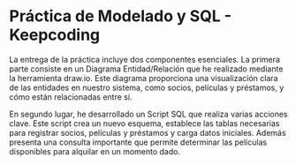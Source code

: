 # Práctica de Modelado y SQL - Keepcoding

La entrega de la práctica incluye dos componentes esenciales. La primera parte consiste en un Diagrama Entidad/Relación que he realizado mediante la herramienta draw.io. Este diagrama proporciona una visualización clara de las entidades en nuestro sistema, como socios, películas y préstamos, y cómo están relacionadas entre sí.

En segundo lugar, he desarrollado un Script SQL que realiza varias acciones clave. Este script crea un nuevo esquema, establece las tablas necesarias para registrar socios, películas y préstamos y carga datos iniciales. Además presenta una consulta importante que permite determinar las películas disponibles para alquilar en un momento dado.
